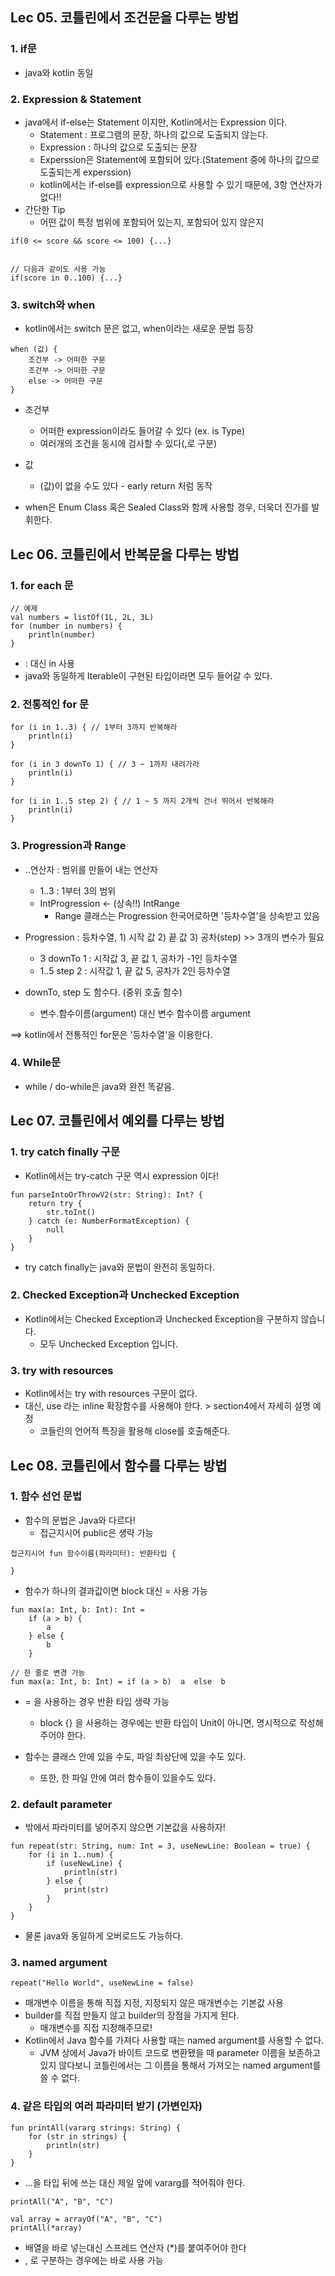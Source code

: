 ## Lec 05. 코틀린에서 조건문을 다루는 방법
### 1. if문
* java와 kotlin 동일

### 2. Expression & Statement
* java에서 if-else는 Statement 이지만, Kotlin에서는 Expression 이다.
	* Statement : 프로그램의 문장, 하나의 값으로 도출되지 않는다.
	* Expression : 하나의 값으로 도출되는 문장
	* Experssion은 Statement에 포함되어 있다.(Statement 중에 하나의 값으로 도출되는게 experssion)
	* kotlin에서는 if-else를 expression으로 사용할 수 있기 때문에,
	  3항 연산자가 없다!!
* 간단한 Tip
	* 어떤 값이 특정 범위에 포함되어 있는지, 포함되어 있지 않은지
```
if(0 <= score && score <= 100) {...}


// 다음과 같이도 사용 가능
if(score in 0..100) {...}
```


### 3. switch와 when
* kotlin에서는 switch 문은 없고, when이라는 새로운 문법 등장
```
when (값) {
	조건부 -> 어떠한 구문
	조건부 -> 어떠한 구문
	else -> 어떠한 구문
}
```
* 조건부
	* 어떠한 expression이라도 들어갈 수 있다 (ex. is Type)
	* 여러개의 조건을 동시에 검사할 수 있다(,로 구분)
* 값
	* (값)이 없을 수도 있다 - early return 처럼 동작

* when은 Enum Class 혹은 Sealed Class와 함께 사용할 경우,
  더욱더 진가를 발휘한다.



## Lec 06. 코틀린에서 반복문을 다루는 방법
### 1. for each 문
```
// 예제
val numbers = listOf(1L, 2L, 3L)
for (number in numbers) {
	println(number)
}
```
* : 대신 in 사용
* java와 동일하게 Iterable이 구현된 타입이라면 모두 들어갈 수 있다.


### 2. 전통적인 for 문
``` 
for (i in 1..3) { // 1부터 3까지 반복해라
    println(i)
}

for (i in 3 downTo 1) { // 3 ~ 1까지 내려가라
    println(i)
}

for (i in 1..5 step 2) { // 1 ~ 5 까지 2개씩 건너 뛰어서 반복해라
    println(i)
}
```

### 3. Progression과 Range
* ..연산자 : 범위를 만들어 내는 연산자
	* 1..3 : 1부터 3의 범위
	* IntProgression <- (상속!!) IntRange
		* Range 클래스는 Progression 한국어로하면 '등차수열'을 상속받고 있음
* Progression : 등차수열, 1) 시작 값 2) 끝 값 3) 공차(step) >> 3개의 변수가 필요
	* 3 downTo 1 : 시작값 3, 끝 값 1, 공차가 -1인 등차수열
	* 1..5 step 2 : 시작값 1, 끝 값 5, 공차가 2인 등차수열

* downTo, step 도 함수다. (중위 호출 함수)
	* 변수.함수이름(argument) 대신 변수 함수이름 argument

==> kotlin에서 전통적인 for문은 '등차수열'을 이용한다.

### 4. While문
* while / do-while은 java와 완전 똑같음.


## Lec 07. 코틀린에서 예외를 다루는 방법
### 1. try catch finally 구문
* Kotlin에서는 try-catch 구문 역시 expression 이다!
```
fun parseIntoOrThrowV2(str: String): Int? {
    return try {
        str.toInt()
    } catch (e: NumberFormatException) {
        null
    }
}
```
* try catch finally는 java와 문법이 완전히 동일하다.

### 2. Checked Exception과 Unchecked Exception
* Kotlin에서는 Checked Exception과 Unchecked Exception을 구분하지 않습니다.
	* 모두 Unchecked Exception 입니다.


### 3. try with resources
* Kotlin에서는 try with resources 구문이 없다.
* 대신, use 라는 inline 확장함수를 사용해야 한다. > section4에서 자세히 설명 예정
	* 코들린의 언어적 특징을 활용해 close를 호출해준다.



## Lec 08. 코틀린에서 함수를 다루는 방법
### 1. 함수 선언 문법
* 함수의 문법은 Java와 다르다!
	* 접근지시어 public은 생략 가능 
```
접근지시어 fun 함수이름(파라미터): 반환타입 {
	
}
```

* 함수가 하나의 결과값이면 block 대신 = 사용 가능
```
fun max(a: Int, b: Int): Int =
    if (a > b) {
        a
    } else {
        b
    }
```
```
// 한 줄로 변경 가능
fun max(a: Int, b: Int) = if (a > b)  a  else  b
```
* = 을 사용하는 경우 반환 타입 생략 가능
	* block {} 을 사용하는 경우에는 반환 타입이 Unit이 아니면,
	  명시적으로 작성해주어야 한다.

* 함수는 클래스 안에 있을 수도, 파일 최상단에 있을 수도 있다.
	* 또한, 한 파일 안에 여러 함수들이 있을수도 있다.


### 2. default parameter
* 밖에서 파라미터를 넣어주지 않으면 기본값을 사용하자!
```
fun repeat(str: String, num: Int = 3, useNewLine: Boolean = true) {
    for (i in 1..num) {
        if (useNewLine) {
            println(str)
        } else {
            print(str)
        }
    }
}
```
* 물론 java와 동일하게 오버로드도 가능하다.

### 3. named argument
```
repeat("Hello World", useNewLine = false)
```
* 매개변수 이름을 통해 직접 지정, 지정되지 않은 매개변수는 기본값 사용
* builder를 직접 만들지 않고 builder의 장점을 가지게 된다.
	* 매개변수를 직접 지정해주므로!
* Kotlin에서 Java 함수를 가져다 사용할 때는 named argument를 사용할 수 없다.
	* JVM 상에서 Java가 바이트 코드로 변환됐을 때 parameter 이름을 보존하고 있지 않다보니
	  코틀린에서는 그 이름을 통해서 가져오는 named argument를 쓸 수 없다.


### 4. 같은 타입의 여러 파라미터 받기 (가변인자)
```
fun printAll(vararg strings: String) {
    for (str in strings) {
        println(str)
    }
}
```
* ...을 타입 뒤에 쓰는 대신 제일 앞에 vararg를 적어줘야 한다.

```
printAll("A", "B", "C")

val array = arrayOf("A", "B", "C")
printAll(*array)
```
* 배열을 바로 넣는대신 스프레드 연산자 (*)를 붙여주어야 한다
* , 로 구분하는 경우에는 바로 사용 가능
